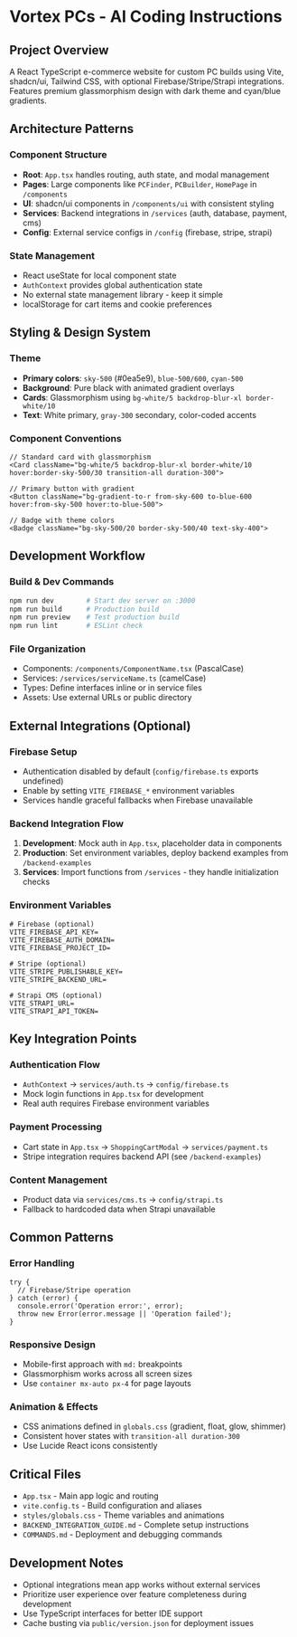 # Vortex PCs - AI Coding Instructions

## Project Overview
A React TypeScript e-commerce website for custom PC builds using Vite, shadcn/ui, Tailwind CSS, with optional Firebase/Stripe/Strapi integrations. Features premium glassmorphism design with dark theme and cyan/blue gradients.

## Architecture Patterns

### Component Structure
- **Root**: `App.tsx` handles routing, auth state, and modal management
- **Pages**: Large components like `PCFinder`, `PCBuilder`, `HomePage` in `/components`
- **UI**: shadcn/ui components in `/components/ui` with consistent styling
- **Services**: Backend integrations in `/services` (auth, database, payment, cms)
- **Config**: External service configs in `/config` (firebase, stripe, strapi)

### State Management
- React useState for local component state
- `AuthContext` provides global authentication state
- No external state management library - keep it simple
- localStorage for cart items and cookie preferences

## Styling & Design System

### Theme
- **Primary colors**: `sky-500` (#0ea5e9), `blue-500/600`, `cyan-500`
- **Background**: Pure black with animated gradient overlays
- **Cards**: Glassmorphism using `bg-white/5 backdrop-blur-xl border-white/10`
- **Text**: White primary, `gray-300` secondary, color-coded accents

### Component Conventions
```tsx
// Standard card with glassmorphism
<Card className="bg-white/5 backdrop-blur-xl border-white/10 hover:border-sky-500/30 transition-all duration-300">

// Primary button with gradient
<Button className="bg-gradient-to-r from-sky-600 to-blue-600 hover:from-sky-500 hover:to-blue-500">

// Badge with theme colors
<Badge className="bg-sky-500/20 border-sky-500/40 text-sky-400">
```

## Development Workflow

### Build & Dev Commands
```bash
npm run dev        # Start dev server on :3000
npm run build      # Production build
npm run preview    # Test production build
npm run lint       # ESLint check
```

### File Organization
- Components: `/components/ComponentName.tsx` (PascalCase)
- Services: `/services/serviceName.ts` (camelCase)
- Types: Define interfaces inline or in service files
- Assets: Use external URLs or public directory

## External Integrations (Optional)

### Firebase Setup
- Authentication disabled by default (`config/firebase.ts` exports undefined)
- Enable by setting `VITE_FIREBASE_*` environment variables
- Services handle graceful fallbacks when Firebase unavailable

### Backend Integration Flow
1. **Development**: Mock auth in `App.tsx`, placeholder data in components
2. **Production**: Set environment variables, deploy backend examples from `/backend-examples`
3. **Services**: Import functions from `/services` - they handle initialization checks

### Environment Variables
```env
# Firebase (optional)
VITE_FIREBASE_API_KEY=
VITE_FIREBASE_AUTH_DOMAIN=
VITE_FIREBASE_PROJECT_ID=

# Stripe (optional)  
VITE_STRIPE_PUBLISHABLE_KEY=
VITE_STRIPE_BACKEND_URL=

# Strapi CMS (optional)
VITE_STRAPI_URL=
VITE_STRAPI_API_TOKEN=
```

## Key Integration Points

### Authentication Flow
- `AuthContext` → `services/auth.ts` → `config/firebase.ts`
- Mock login functions in `App.tsx` for development
- Real auth requires Firebase environment variables

### Payment Processing
- Cart state in `App.tsx` → `ShoppingCartModal` → `services/payment.ts`
- Stripe integration requires backend API (see `/backend-examples`)

### Content Management
- Product data via `services/cms.ts` → `config/strapi.ts`
- Fallback to hardcoded data when Strapi unavailable

## Common Patterns

### Error Handling
```tsx
try {
  // Firebase/Stripe operation
} catch (error) {
  console.error('Operation error:', error);
  throw new Error(error.message || 'Operation failed');
}
```

### Responsive Design
- Mobile-first approach with `md:` breakpoints
- Glassmorphism works across all screen sizes
- Use `container mx-auto px-4` for page layouts

### Animation & Effects
- CSS animations defined in `globals.css` (gradient, float, glow, shimmer)
- Consistent hover states with `transition-all duration-300`
- Use Lucide React icons consistently

## Critical Files
- `App.tsx` - Main app logic and routing
- `vite.config.ts` - Build configuration and aliases  
- `styles/globals.css` - Theme variables and animations
- `BACKEND_INTEGRATION_GUIDE.md` - Complete setup instructions
- `COMMANDS.md` - Deployment and debugging commands

## Development Notes
- Optional integrations mean app works without external services
- Prioritize user experience over feature completeness during development
- Use TypeScript interfaces for better IDE support
- Cache busting via `public/version.json` for deployment issues